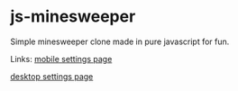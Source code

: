 # js-minesweeper
Simple minesweeper clone made in pure javascript for fun.

Links: 
[mobile settings page](https://williamrn.github.io/js-minesweeper/src/index.html?t=1)

[desktop settings page](https://williamrn.github.io/js-minesweeper/src/index.html?t=2)
